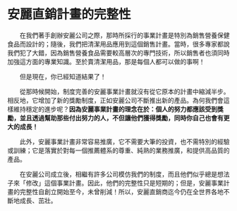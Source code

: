 # 安麗直銷計畫的完整性

&emsp;&emsp;在我們著手創辦安麗公司之際，那時所採行的事業計畫是特別為銷售營養保健食品而設計的；隨後，我們把清潔用品應用到這個銷售計畫。當時，很多專家都說我們犯了大錯，因為銷售營養食品需要較高層次的專門技術，所以銷售者也須同時加強這方面的專業知識。至於賣清潔用品，那是每個人都可以做的事啊！

&emsp;&emsp;但是現在，你已經知道結果了！

&emsp;&emsp;從那時候開始，制度完善的安麗事業計畫就沒有從它原本的計畫中縮減半步。相反地，它增加了新的獎勵制度，正如安麗公司不斷推出新的產品。為何我們會這樣維持穩定的進步呢？**因為安麗事業計畫的理念在於：個人的努力都應該受到獎勵，並且透過幫助那些付出努力的人，不但讓他們獲得獎勵，同時你自己也會有更大的成長！**

&emsp;&emsp;此外，安麗事業計畫非常容易推廣，它不需要大筆的投資，也不需特別的經驗或訓練；它是落實於對每一個推薦體系的尊重、純熟的業務推廣，和提供高品質的產品。

&emsp;&emsp;在安麗公司成立後，相繼有許多公司模仿我們的制度，而且他們似乎總是想法子來「修改」這個事業計畫。因此，他們的完整性只是短期的；但是，安麗事業計畫的完整性自創立開始至今，未曾削減！所以，安麗直銷商迄今仍在全世界各地不斷地成長、茁壯。
